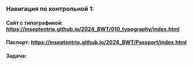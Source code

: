 ### Навигация по контрольной 1:
#### Сайт с типографикой: https://inseptentrio.github.io/2024_BWT/010_typography/index.html
#### Паспорт: https://inseptentrio.github.io/2024_BWT/Passport/index.html
#### Задача:
